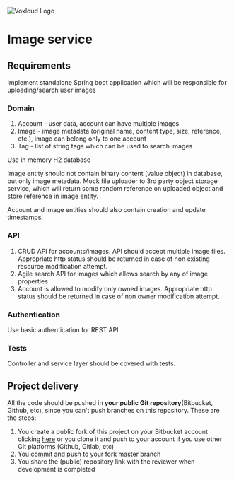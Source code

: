 ![Voxloud Logo](https://www.voxloud.com/wp-content/uploads/2020/07/voxloud_logo_@1x.png)

# Image service #

## Requirements ##
Implement standalone Spring boot application  which will be responsible for uploading/search user images

### Domain ###
1. Account - user data, account can have multiple images
2. Image - image metadata (original name, content type, size, reference, etc.), image can belong only to one account 
3. Tag - list of string tags which can be used to search images

Use in memory H2 database

Image entity should not contain binary content (value object) in database, but only image metadata. Mock file uploader to 3rd party object storage service, which will return some random reference on uploaded object and store reference in image entity.

Account and image entities should also contain creation and update timestamps.

### API ###
1. CRUD API for accounts/images. API should accept multiple image files. Appropriate http status should be returned in case of non existing resource modification attempt.
2. Agile search API for images which allows search by any of image properties
3. Account is allowed to modify only owned images. Appropriate http status should be returned in case of non owner modification attempt.

### Authentication ###
Use basic authentication for REST API
 
### Tests ###
Controller and service layer should be covered with tests.
 
## Project delivery ##
All the code should be pushed in __**your public Git repository**__(Bitbucket, Github, etc), since you can't push branches on this repository. 
These are the steps:

1. You create a public fork of this project on your Bitbucket account clicking [here](https://bitbucket.org/voxloud/image-service-hw/fork) or you clone it and push to your account if you use other Git platforms (Github, Gitlab, etc)
2. You commit and push to your fork master branch
3. You share the (public) repository link with the reviewer when development is completed

